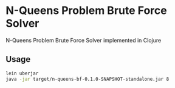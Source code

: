 # N-Queens Problem Brute Force Solver

N-Queens Problem Brute Force Solver implemented in Clojure

## Usage

```sh
lein uberjar
java -jar target/n-queens-bf-0.1.0-SNAPSHOT-standalone.jar 8
```
